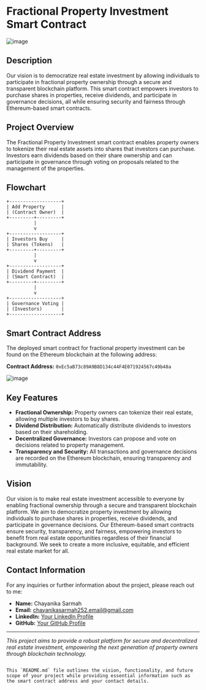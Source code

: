 
# Fractional Property Investment Smart Contract
![image](https://github.com/user-attachments/assets/a38562a2-0a0f-4ce2-8b5c-f0d40fb943b9)



## Description
Our vision is to democratize real estate investment by allowing individuals to participate in fractional property ownership through a secure and transparent blockchain platform. This smart contract empowers investors to purchase shares in properties, receive dividends, and participate in governance decisions, all while ensuring security and fairness through Ethereum-based smart contracts.

## Project Overview
The Fractional Property Investment smart contract enables property owners to tokenize their real estate assets into shares that investors can purchase. Investors earn dividends based on their share ownership and can participate in governance through voting on proposals related to the management of the properties.

## Flowchart
```plaintext
+-------------------+
| Add Property      |
| (Contract Owner)  |
+---------+---------+
          |
          v
+-------------------+
| Investors Buy     |
| Shares (Tokens)   |
+---------+---------+
          |
          v
+-------------------+
| Dividend Payment  |
| (Smart Contract)  |
+---------+---------+
          |
          v
+-------------------+
| Governance Voting |
| (Investors)       |
+-------------------+
```

## Smart Contract Address
The deployed smart contract for fractional property investment can be found on the Ethereum blockchain at the following address:

**Contract Address:** `0xEc5aB73c89A9B8D134c44F4E071924567c49b48a `

![image](https://github.com/user-attachments/assets/b4a44126-ed29-45fc-af7e-18a811c97032)



## Key Features
- **Fractional Ownership:** Property owners can tokenize their real estate, allowing multiple investors to buy shares.
- **Dividend Distribution:** Automatically distribute dividends to investors based on their shareholding.
- **Decentralized Governance:** Investors can propose and vote on decisions related to property management.
- **Transparency and Security:** All transactions and governance decisions are recorded on the Ethereum blockchain, ensuring transparency and immutability.

## Vision
Our vision is to make real estate investment accessible to everyone by enabling fractional ownership through a secure and transparent blockchain platform. We aim to democratize property investment by allowing individuals to purchase shares in properties, receive dividends, and participate in governance decisions. Our Ethereum-based smart contracts ensure security, transparency, and fairness, empowering investors to benefit from real estate opportunities regardless of their financial background. We seek to create a more inclusive, equitable, and efficient real estate market for all.

## Contact Information
For any inquiries or further information about the project, please reach out to me:

- **Name:** Chayanika Sarmah
- **Email:** chayanikasarmah252.email@gmail.com
- **LinkedIn:** [Your LinkedIn Profile](https://www.linkedin.com/in/ChayanikaSarmah)
- **GitHub:** [Your GitHub Profile](https://github.com/ChayanikaSarmah)

---

*This project aims to provide a robust platform for secure and decentralized real estate investment, empowering the next generation of property owners through blockchain technology.*
```

This `README.md` file outlines the vision, functionality, and future scope of your project while providing essential information such as the smart contract address and your contact details.
